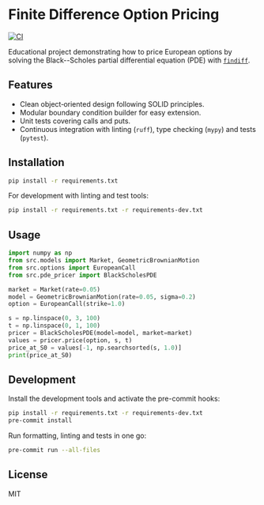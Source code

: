 # Finite Difference Option Pricing

[![CI](https://github.com/PLACEHOLDER/finite_difference_options/actions/workflows/ci.yml/badge.svg)](https://github.com/PLACEHOLDER/finite_difference_options/actions/workflows/ci.yml)

Educational project demonstrating how to price European options by solving
the Black--Scholes partial differential equation (PDE) with
[`findiff`](https://github.com/findiff/findiff).

## Features

- Clean object‑oriented design following SOLID principles.
- Modular boundary condition builder for easy extension.
- Unit tests covering calls and puts.
- Continuous integration with linting (`ruff`), type checking (`mypy`) and tests (`pytest`).

## Installation

```bash
pip install -r requirements.txt
```

For development with linting and test tools:

```bash
pip install -r requirements.txt -r requirements-dev.txt
```

## Usage

```python
import numpy as np
from src.models import Market, GeometricBrownianMotion
from src.options import EuropeanCall
from src.pde_pricer import BlackScholesPDE

market = Market(rate=0.05)
model = GeometricBrownianMotion(rate=0.05, sigma=0.2)
option = EuropeanCall(strike=1.0)

s = np.linspace(0, 3, 100)
t = np.linspace(0, 1, 100)
pricer = BlackScholesPDE(model=model, market=market)
values = pricer.price(option, s, t)
price_at_S0 = values[-1, np.searchsorted(s, 1.0)]
print(price_at_S0)
```

## Development

Install the development tools and activate the pre-commit hooks:

```bash
pip install -r requirements.txt -r requirements-dev.txt
pre-commit install
```

Run formatting, linting and tests in one go:

```bash
pre-commit run --all-files
```

## License

MIT
